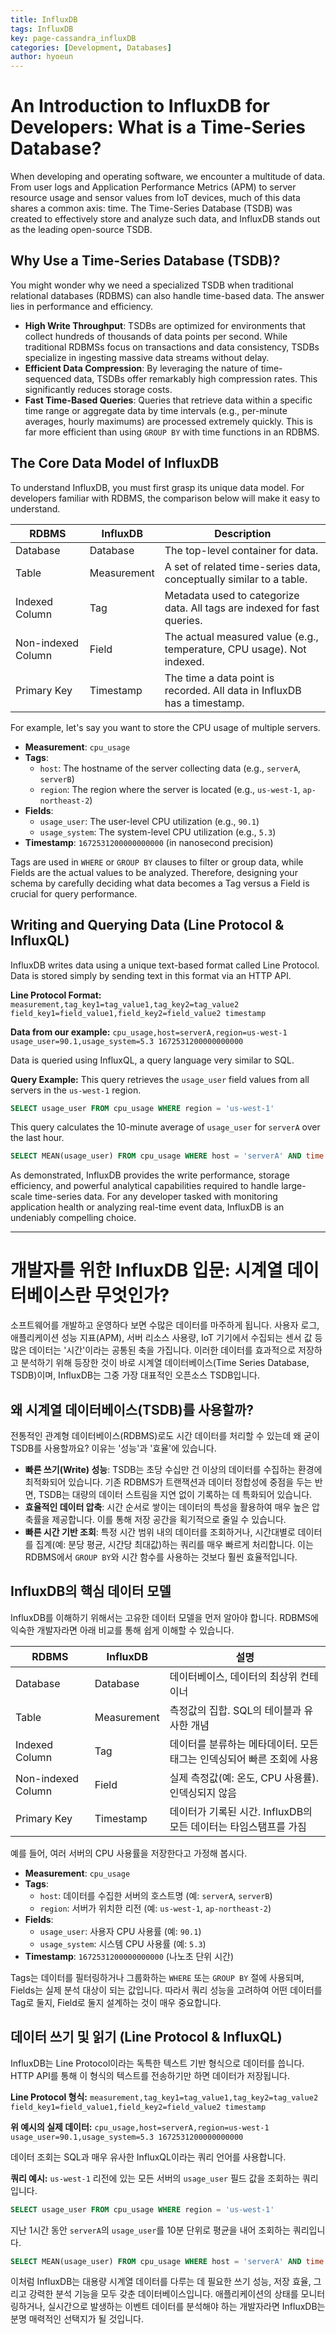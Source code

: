 ```yaml
---
title: InfluxDB
tags: InfluxDB
key: page-cassandra_influxDB
categories: [Development, Databases]
author: hyoeun
---
```


# An Introduction to InfluxDB for Developers: What is a Time-Series Database?

When developing and operating software, we encounter a multitude of data. From user logs and Application Performance Metrics (APM) to server resource usage and sensor values from IoT devices, much of this data shares a common axis: time. The Time-Series Database (TSDB) was created to effectively store and analyze such data, and InfluxDB stands out as the leading open-source TSDB.

## Why Use a Time-Series Database (TSDB)?

You might wonder why we need a specialized TSDB when traditional relational databases (RDBMS) can also handle time-based data. The answer lies in performance and efficiency.

  * **High Write Throughput**: TSDBs are optimized for environments that collect hundreds of thousands of data points per second. While traditional RDBMSs focus on transactions and data consistency, TSDBs specialize in ingesting massive data streams without delay.
  * **Efficient Data Compression**: By leveraging the nature of time-sequenced data, TSDBs offer remarkably high compression rates. This significantly reduces storage costs.
  * **Fast Time-Based Queries**: Queries that retrieve data within a specific time range or aggregate data by time intervals (e.g., per-minute averages, hourly maximums) are processed extremely quickly. This is far more efficient than using `GROUP BY` with time functions in an RDBMS.

## The Core Data Model of InfluxDB

To understand InfluxDB, you must first grasp its unique data model. For developers familiar with RDBMS, the comparison below will make it easy to understand.

| RDBMS              | InfluxDB           | Description                                                        |
| ------------------ | ------------------ | ------------------------------------------------------------------ |
| Database           | Database           | The top-level container for data.                                  |
| Table              | Measurement        | A set of related time-series data, conceptually similar to a table.|
| Indexed Column     | Tag                | Metadata used to categorize data. All tags are indexed for fast queries. |
| Non-indexed Column | Field              | The actual measured value (e.g., temperature, CPU usage). Not indexed. |
| Primary Key        | Timestamp          | The time a data point is recorded. All data in InfluxDB has a timestamp. |

For example, let's say you want to store the CPU usage of multiple servers.

  * **Measurement**: `cpu_usage`
  * **Tags**:
      * `host`: The hostname of the server collecting data (e.g., `serverA`, `serverB`)
      * `region`: The region where the server is located (e.g., `us-west-1`, `ap-northeast-2`)
  * **Fields**:
      * `usage_user`: The user-level CPU utilization (e.g., `90.1`)
      * `usage_system`: The system-level CPU utilization (e.g., `5.3`)
  * **Timestamp**: `1672531200000000000` (in nanosecond precision)

Tags are used in `WHERE` or `GROUP BY` clauses to filter or group data, while Fields are the actual values to be analyzed. Therefore, designing your schema by carefully deciding what data becomes a Tag versus a Field is crucial for query performance.

## Writing and Querying Data (Line Protocol & InfluxQL)

InfluxDB writes data using a unique text-based format called Line Protocol. Data is stored simply by sending text in this format via an HTTP API.

**Line Protocol Format:**
`measurement,tag_key1=tag_value1,tag_key2=tag_value2 field_key1=field_value1,field_key2=field_value2 timestamp`

**Data from our example:**
`cpu_usage,host=serverA,region=us-west-1 usage_user=90.1,usage_system=5.3 1672531200000000000`

Data is queried using InfluxQL, a query language very similar to SQL.

**Query Example:**
This query retrieves the `usage_user` field values from all servers in the `us-west-1` region.

```sql
SELECT usage_user FROM cpu_usage WHERE region = 'us-west-1'
```

This query calculates the 10-minute average of `usage_user` for `serverA` over the last hour.

```sql
SELECT MEAN(usage_user) FROM cpu_usage WHERE host = 'serverA' AND time > now() - 1h GROUP BY time(10m)
```

As demonstrated, InfluxDB provides the write performance, storage efficiency, and powerful analytical capabilities required to handle large-scale time-series data. For any developer tasked with monitoring application health or analyzing real-time event data, InfluxDB is an undeniably compelling choice.

---

# 개발자를 위한 InfluxDB 입문: 시계열 데이터베이스란 무엇인가?

소프트웨어를 개발하고 운영하다 보면 수많은 데이터를 마주하게 됩니다. 사용자 로그, 애플리케이션 성능 지표(APM), 서버 리소스 사용량, IoT 기기에서 수집되는 센서 값 등 많은 데이터는 '시간'이라는 공통된 축을 가집니다. 이러한 데이터를 효과적으로 저장하고 분석하기 위해 등장한 것이 바로 시계열 데이터베이스(Time Series Database, TSDB)이며, InfluxDB는 그중 가장 대표적인 오픈소스 TSDB입니다.

## 왜 시계열 데이터베이스(TSDB)를 사용할까?

전통적인 관계형 데이터베이스(RDBMS)로도 시간 데이터를 처리할 수 있는데 왜 굳이 TSDB를 사용할까요? 이유는 '성능'과 '효율'에 있습니다.

  * **빠른 쓰기(Write) 성능**: TSDB는 초당 수십만 건 이상의 데이터를 수집하는 환경에 최적화되어 있습니다. 기존 RDBMS가 트랜잭션과 데이터 정합성에 중점을 두는 반면, TSDB는 대량의 데이터 스트림을 지연 없이 기록하는 데 특화되어 있습니다.
  * **효율적인 데이터 압축**: 시간 순서로 쌓이는 데이터의 특성을 활용하여 매우 높은 압축률을 제공합니다. 이를 통해 저장 공간을 획기적으로 줄일 수 있습니다.
  * **빠른 시간 기반 조회**: 특정 시간 범위 내의 데이터를 조회하거나, 시간대별로 데이터를 집계(예: 분당 평균, 시간당 최대값)하는 쿼리를 매우 빠르게 처리합니다. 이는 RDBMS에서 `GROUP BY`와 시간 함수를 사용하는 것보다 훨씬 효율적입니다.

## InfluxDB의 핵심 데이터 모델

InfluxDB를 이해하기 위해서는 고유한 데이터 모델을 먼저 알아야 합니다. RDBMS에 익숙한 개발자라면 아래 비교를 통해 쉽게 이해할 수 있습니다.

| RDBMS              | InfluxDB           | 설명                                                                 |
| ------------------ | ------------------ | -------------------------------------------------------------------- |
| Database           | Database           | 데이터베이스, 데이터의 최상위 컨테이너                               |
| Table              | Measurement        | 측정값의 집합. SQL의 테이블과 유사한 개념                            |
| Indexed Column     | Tag                | 데이터를 분류하는 메타데이터. 모든 태그는 인덱싱되어 빠른 조회에 사용  |
| Non-indexed Column | Field              | 실제 측정값(예: 온도, CPU 사용률). 인덱싱되지 않음                     |
| Primary Key        | Timestamp          | 데이터가 기록된 시간. InfluxDB의 모든 데이터는 타임스탬프를 가짐       |

예를 들어, 여러 서버의 CPU 사용률을 저장한다고 가정해 봅시다.

  * **Measurement**: `cpu_usage`
  * **Tags**:
      * `host`: 데이터를 수집한 서버의 호스트명 (예: `serverA`, `serverB`)
      * `region`: 서버가 위치한 리전 (예: `us-west-1`, `ap-northeast-2`)
  * **Fields**:
      * `usage_user`: 사용자 CPU 사용률 (예: `90.1`)
      * `usage_system`: 시스템 CPU 사용률 (예: `5.3`)
  * **Timestamp**: `1672531200000000000` (나노초 단위 시간)

Tags는 데이터를 필터링하거나 그룹화하는 `WHERE` 또는 `GROUP BY` 절에 사용되며, Fields는 실제 분석 대상이 되는 값입니다. 따라서 쿼리 성능을 고려하여 어떤 데이터를 Tag로 둘지, Field로 둘지 설계하는 것이 매우 중요합니다.

## 데이터 쓰기 및 읽기 (Line Protocol & InfluxQL)

InfluxDB는 Line Protocol이라는 독특한 텍스트 기반 형식으로 데이터를 씁니다. HTTP API를 통해 이 형식의 텍스트를 전송하기만 하면 데이터가 저장됩니다.

**Line Protocol 형식:**
`measurement,tag_key1=tag_value1,tag_key2=tag_value2 field_key1=field_value1,field_key2=field_value2 timestamp`

**위 예시의 실제 데이터:**
`cpu_usage,host=serverA,region=us-west-1 usage_user=90.1,usage_system=5.3 1672531200000000000`

데이터 조회는 SQL과 매우 유사한 InfluxQL이라는 쿼리 언어를 사용합니다.

**쿼리 예시:**
`us-west-1` 리전에 있는 모든 서버의 `usage_user` 필드 값을 조회하는 쿼리입니다.

```sql
SELECT usage_user FROM cpu_usage WHERE region = 'us-west-1'
```

지난 1시간 동안 `serverA`의 `usage_user`를 10분 단위로 평균을 내어 조회하는 쿼리입니다.

```sql
SELECT MEAN(usage_user) FROM cpu_usage WHERE host = 'serverA' AND time > now() - 1h GROUP BY time(10m)
```

이처럼 InfluxDB는 대용량 시계열 데이터를 다루는 데 필요한 쓰기 성능, 저장 효율, 그리고 강력한 분석 기능을 모두 갖춘 데이터베이스입니다. 애플리케이션의 상태를 모니터링하거나, 실시간으로 발생하는 이벤트 데이터를 분석해야 하는 개발자라면 InfluxDB는 분명 매력적인 선택지가 될 것입니다.